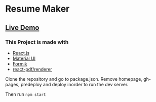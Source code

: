 # Resume Maker

## [Live Demo](https://hrs070.github.io/cv-project)

### This Project is made with
- [React.js](https://reactjs.org/)
- [Material UI](https://material-ui.com/)
- [Formik](https://formik.org/) 
- [react-pdf/renderer](https://react-pdf.org/)

Clone the repository and go to package.json. Remove homepage, gh-pages, predeploy and deploy inorder to run the dev server.

Then run `npm start`
